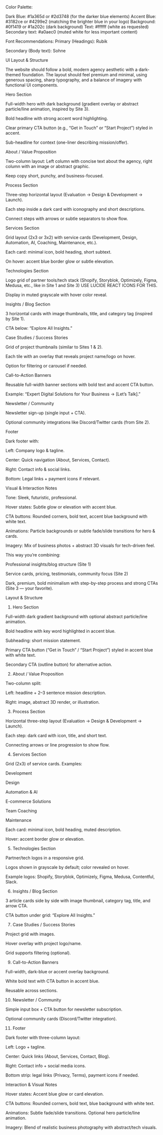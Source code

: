 Color Palette:

Dark Blue: #1a365d or #2d3748 (for the darker blue elements)
Accent Blue: #3182ce or #4299e2 (matching the brighter blue in your logo)
Background: #0f1419 or #1a202c (dark background)
Text: #ffffff (white as requested)
Secondary text: #a0aec0 (muted white for less important content)

Font Recommendations:
Primary (Headings):
Rubik

Secondary (Body text):
Sohne

UI Layout & Structure

The website should follow a bold, modern agency aesthetic with a dark-themed foundation. The layout should feel premium and minimal, using generous spacing, sharp typography, and a balance of imagery with functional UI components.

Hero Section

Full-width hero with dark background (gradient overlay or abstract particle/line animation, inspired by Site 3).

Bold headline with strong accent word highlighting.

Clear primary CTA button (e.g., “Get in Touch” or “Start Project”) styled in accent.

Sub-headline for context (one-liner describing mission/offer).

About / Value Proposition

Two-column layout: Left column with concise text about the agency, right column with an image or abstract graphic.

Keep copy short, punchy, and business-focused.

Process Section

Three-step horizontal layout (Evaluation → Design & Development → Launch).

Each step inside a dark card with iconography and short descriptions.

Connect steps with arrows or subtle separators to show flow.

Services Section

Grid layout (2x3 or 3x2) with service cards (Development, Design, Automation, AI, Coaching, Maintenance, etc.).

Each card: minimal icon, bold heading, short subtext.

On hover: accent blue border glow or subtle elevation.

Technologies Section

Logo grid of partner tools/tech stack (Shopify, Storyblok, Optimizely, Figma, Medusa, etc., like in Site 1 and Site 3) USE LUCIDE REACT ICONS FOR THIS.

Display in muted grayscale with hover color reveal.

Insights / Blog Section

3 horizontal cards with image thumbnails, title, and category tag (inspired by Site 1).

CTA below: “Explore All Insights.”

Case Studies / Success Stories

Grid of project thumbnails (similar to Sites 1 & 2).

Each tile with an overlay that reveals project name/logo on hover.

Option for filtering or carousel if needed.

Call-to-Action Banners

Reusable full-width banner sections with bold text and accent CTA button.

Example: “Expert Digital Solutions for Your Business → [Let’s Talk].”

Newsletter / Community

Newsletter sign-up (single input + CTA).

Optional community integrations like Discord/Twitter cards (from Site 2).

Footer

Dark footer with:

Left: Company logo & tagline.

Center: Quick navigation (About, Services, Contact).

Right: Contact info & social links.

Bottom: Legal links + payment icons if relevant.

Visual & Interaction Notes

Tone: Sleek, futuristic, professional.

Hover states: Subtle glow or elevation with accent blue.

CTA buttons: Rounded corners, bold text, accent blue background with white text.

Animations: Particle backgrounds or subtle fade/slide transitions for hero & cards.

Imagery: Mix of business photos + abstract 3D visuals for tech-driven feel.

This way you’re combining:

Professional insights/blog structure (Site 1)

Service cards, pricing, testimonials, community focus (Site 2)

Dark, premium, bold minimalism with step-by-step process and strong CTAs (Site 3 — your favorite).

Layout & Structure

1. Hero Section

Full-width dark gradient background with optional abstract particle/line animation.

Bold headline with key word highlighted in accent blue.

Subheading: short mission statement.

Primary CTA button (“Get in Touch” / “Start Project”) styled in accent blue with white text.

Secondary CTA (outline button) for alternative action.

2. About / Value Proposition

Two-column split:

Left: headline + 2–3 sentence mission description.

Right: image, abstract 3D render, or illustration.

3. Process Section

Horizontal three-step layout (Evaluation → Design & Development → Launch).

Each step: dark card with icon, title, and short text.

Connecting arrows or line progression to show flow.

4. Services Section

Grid (2x3) of service cards. Examples:

Development

Design

Automation & AI

E-commerce Solutions

Team Coaching

Maintenance

Each card: minimal icon, bold heading, muted description.

Hover: accent border glow or elevation.

5. Technologies Section

Partner/tech logos in a responsive grid.

Logos shown in grayscale by default; color revealed on hover.

Example logos: Shopify, Storyblok, Optimizely, Figma, Medusa, Contentful, Slack.

6. Insights / Blog Section

3 article cards side by side with image thumbnail, category tag, title, and arrow CTA.

CTA button under grid: “Explore All Insights.”

7. Case Studies / Success Stories

Project grid with images.

Hover overlay with project logo/name.

Grid supports filtering (optional).

9. Call-to-Action Banners

Full-width, dark-blue or accent overlay background.

White bold text with CTA button in accent blue.

Reusable across sections.

10. Newsletter / Community

Simple input box + CTA button for newsletter subscription.

Optional community cards (Discord/Twitter integration).

11. Footer

Dark footer with three-column layout:

Left: Logo + tagline.

Center: Quick links (About, Services, Contact, Blog).

Right: Contact info + social media icons.

Bottom strip: legal links (Privacy, Terms), payment icons if needed.

Interaction & Visual Notes

Hover states: Accent blue glow or card elevation.

CTA buttons: Rounded corners, bold text, blue background with white text.

Animations: Subtle fade/slide transitions. Optional hero particle/line animation.

Imagery: Blend of realistic business photography with abstract/tech visuals.
